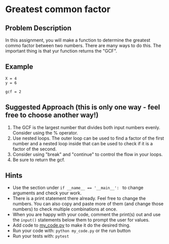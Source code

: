 # Greatest common factor

## Problem Description
In this assignment, you will make a function to determine the greatest commo factor between two numbers. There are many ways to do this. The important thing is that yur function returns the "GCF".


## Example
```
X = 4
y = 6

gcf = 2
```

## Suggested Approach (this is only one way - feel free to choose another way!)
1) The GCF is the largest number that divides both input numbers evenly. Consider using the % operator.
2) Use nested loops. The outer loop can be used to find a factor of the first number and a nested loop inside that can be used to check if it is a factor of the second.
3) Consider using "break" and "continue" to control the flow in your loops.
4) Be sure to return the gcf.

## Hints
* Use the section under `if __name__ == '__main__': ` to change arguments and check your work.
* There is a print statement there already. Feel free to change the numbers. You can also copy and paste more of them (and change those numbers) to check multiple combinations at once.
* When you are happy with your code, comment the print(s) out and use the `input()` statements below them to prompt the user for values.
* Add code to [my_code.py](./my_code.py) to make it do the desired thing.
* Run your code with: `python my_code.py` or the run button
* Run your tests with: `pytest`

